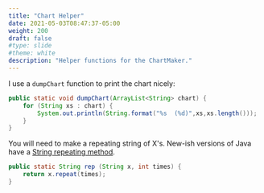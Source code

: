 ```yaml
---
title: "Chart Helper" 
date: 2021-05-03T08:47:37-05:00
weight: 200
draft: false
#type: slide
#theme: white
description: "Helper functions for the ChartMaker."
---
```

I use a `dumpChart` function to print the chart nicely:
```java
public static void dumpChart(ArrayList<String> chart) {
    for (String xs : chart) {
        System.out.println(String.format("%s  (%d)",xs,xs.length()));
    }
}
```

You will need to make a repeating string of X's. New-ish versions of
Java have a [String repeating method](https://stackoverflow.com/questions/1235179/simple-way-to-repeat-a-string-in-java).
```java
public static String rep (String x, int times) {
    return x.repeat(times);
}
```
